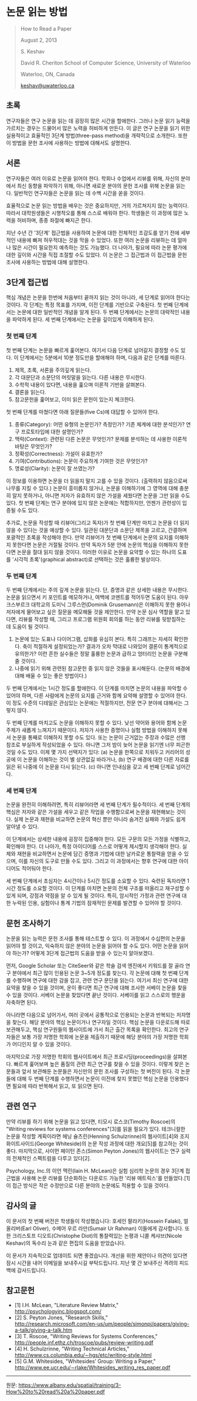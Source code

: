 # 논문 읽는 방법

> How to Read a Paper
>
> August 2, 2013
>
> S. Keshav
>
> David R. Cheriton School of Computer Science, University of Waterloo
>
> Waterloo, ON, Canada
>
> keshav@uwaterloo.ca

## 초록

연구자들은 연구 논문을 읽는 데 굉장히 많은 시간을 할애한다. 그러나 논문 읽기 능력을 가르치는 경우는 드물어서 많은 노력을 허비하게 만든다. 이 글은 연구 논문을 읽기 위한 실용적이고 효율적인 3단계 방법(three-pass method)을 개략적으로 소개한다. 또한 이 방법을 문헌 조사에 사용하는 방법에 대해서도 설명한다.

## 서론

연구자들은 여러 이유로 논문을 읽어야 한다. 학회나 수업에서 리뷰를 위해, 자신의 분야에서 최신 동향을 파악하기 위해, 아니면 새로운 분야의 문헌 조사를 위해 논문을 읽는다. 일반적인 연구자들은 논문을 읽는 데 수백 시간을 쏟을 것이다.

효율적으로 논문 읽는 방법을 배우는 것은 중요하지만, 거의 가르쳐지지 않는 능력이다. 따라서 대학원생들은 시행착오를 통해 스스로 배워야 한다. 학생들은 이 과정에 많은 노력을 허비하며, 종종 좌절에 빠지곤 한다.

지난 수년 간 '3단계' 접근법을 사용하여 논문에 대한 전체적인 조감도를 얻기 전에 세부적인 내용에 빠져 허우적대는 것을 막을 수 있었다. 또한 여러 논문을 리뷰하는 데 얼마나 많은 시간이 필요한지 예측하는 것도 가능했다. 더 나아가, 필요에 따라 논문 평가에 대한 깊이와 시간을 직접 조절할 수도 있었다. 이 논문은 그 접근법과 이 접근법을 문헌 조사에 사용하는 방법에 대해 설명한다.

## 3단계 접근법

핵심 개념은 논문을 한번에 처음부터 끝까지 읽는 것이 아니라, 세 단계로 읽어야 한다는 것이다. 각 단계는 특정 목표를 가지며, 이전 단계를 기반으로 구축된다. 첫 번째 단계에서는 논문에 대한 일반적인 개념을 알게 된다. 두 번째 단계에서는 논문의 대략적인 내용을 파악하게 된다. 세 번째 단계에서는 논문을 깊이있게 이해하게 된다.

### 첫 번째 단계

첫 번째 단계는 논문을 빠르게 훑어본다. 여기서 다음 단계로 넘어갈지 결정할 수도 있다. 이 단계에서는 5분에서 10분 정도만을 할애해야 하며, 다음과 같은 단계를 따른다.

1. 제목, 초록, 서론을 주의깊게 읽는다.
2. 각 대문단과 소문단의 머릿말을 읽는다. 다른 내용은 무시한다.
3. 수학적 내용이 있다면, 내용을 훑으며 이론적 기반을 살펴본다.
4. 결론을 읽는다.
5. 참고문헌을 훑어보고, 이미 읽은 문헌이 있는지 체크한다.

첫 번째 단계를 마쳤다면 아래 질문들(five Cs)에 대답할 수 있어야 한다.

1. 종류(Category): 어떤 유형의 논문인가? 측정인가? 기존 체계에 대한 분석인가? 연구 프로토타입에 대한 설명인가?
2. 맥락(Context): 관련된 다른 논문은 무엇인가? 문제를 분석하는 데 사용한 이론적 바탕은 무엇인가?
3. 정확성(Correctness): 가설이 유효한가?
4. 기여(Contributions): 논문이 주요하게 기여한 것은 무엇인가?
5. 명료성(Clarity): 논문이 잘 쓰였는가?

이 정보를 이용하면 논문을 더 읽을지 말지 고를 수 있을 것이다. (출력하지 않음으로써 나무를 지킬 수 있다.) 논문이 흥미롭지 않거나, 논문을 이해하기에 그 영역에 대해 충분히 알지 못하거나, 아니면 저자가 유효하지 않은 가설을 세웠다면 논문을 그만 읽을 수도 있다. 첫 번째 단계는 연구 분야에 있지 않은 논문에는 적합하지만, 언젠가 관련성이 입증될 수도 있다.

추가로, 논문을 작성할 때 리뷰어(그리고 독자)가 첫 번째 단계만 마치고 논문을 더 읽지 않을 수 있다는 것을 예상할 수 있다. 일관된 대문단과 소문단 제목을 고르고, 간결하며 포괄적인 초록을 작성해야 한다. 만약 리뷰어가 첫 번째 단계에서 논문의 요지를 이해하지 못한다면 논문은 거절될 것이다. 만약 독자가 5분 안에 논문의 핵심을 이해하지 못한다면 논문을 절대 읽지 않을 것이다. 이러한 이유로 논문을 요약할 수 있는 하나의 도표를 '시각적 초록'(graphical abstract)로 선택하는 것은 훌륭한 발상이다.

### 두 번째 단계

두 번째 단계에서는 주의 깊게 논문을 읽는다. 단, 증명과 같은 상세한 내용은 무시한다. 논문을 읽으면서 키 포인트를 메모하거나, 여백에 코멘트를 적어두면 도움이 된다. 아우크스부르크 대학교의 도미닉 그루스먼(Dominik Grusemann)은 이해하지 못한 용어나 저자에게 물어보고 싶은 질문을 메모해둘 것을 제안한다. 만약 논문 심사 역할을 맡고 있다면, 리뷰를 작성할 때, 그리고 프로그램 위원회 회의를 하는 동안 리뷰를 뒷받침하는 데 도움이 될 것이다.

1. 논문에 있는 도표나 다이어그램, 삽화를 유심히 본다. 특히 그래프는 자세히 확인한다. 축이 적절하게 설정되었는가? 결과가 오차 막대로 나와있어 결론이 통계적으로 유의한가? 이런 흔한 실수들은 정말 훌륭한 논문과 급하고 엉터리인 논문을 구분해줄 것이다.
2. 나중에 읽기 위해 관련된 참고문헌 중 읽지 않은 것들을 표시해둔다. (논문의 배경에 대해 배울 수 있는 좋은 방법이다.)

두 번째 단계에서는 1시간 정도를 할애한다. 이 단계를 마치면 논문의 내용을 파악할 수 있어야 하며, 다른 사람에게 논문의 요지를 근거와 함께 요약해 설명할 수 있어야 한다. 이 정도 수준의 디테일은 관심있는 논문에는 적절하지만, 전문 연구 분야에 대해서는 그렇지 않다.

두 번째 단계를 마치고도 논문을 이해하지 못할 수 있다. 낮선 약어와 용어와 함께 논문 주제가 새롭게 느껴지기 때문이다. 저자가 사용한 증명이나 실험 방법을 이해하지 못해서 논문을 통째로 이해하지 못할 수도 있다. 또는 논문이 근거없는 주장과 수많은 선행 참조로 부실하게 작성되었을 수 있다. 아니면 그저 밤이 늦어 논문을 읽기엔 너무 피곤한 것일 수도 있다. 이제 몇 가지 선택지가 있다: (a) 논문을 한쪽으로 치워두고 커리어의 성공에 이 논문을 이해하는 것이 별 상관없길 바라거나, (b) 연구 배경에 대한 다른 자료를 읽은 뒤 나중에 이 논문을 다시 읽는다. (c) 아니면 인내심을 갖고 세 번째 단계로 넘어간다.

### 세 번째 단계

논문을 완전히 이해하려면, 특히 리뷰어라면 세 번째 단계가 필수적이다. 세 번째 단계의 핵심은 저자와 같은 가설을 세우고 같은 작업을 수행함으로써 논문을 재현해보는 것이다. 실제 논문과 재현을 비교하면 논문의 혁신 뿐만 아니라 숨겨진 실패와 가설도 쉽게 알아낼 수 있다.

이 단계에서는 상세한 내용에 굉장히 집중해야 한다. 모든 구문의 모든 가정을 식별하고, 확인해야 한다. 더 나아가, 특정 아이디어를 스스로 어떻게 제시할지 생각해야 한다. 실제와 재현을 비교하면서 논문에 담긴 증명과 기법에 대한 날카로운 통찰력을 얻을 수 있으며, 이를 자신의 도구로 만들 수도 있다. 그리고 이 과정에서는 향후 연구에 대한 아이디어도 적어둬야 한다.

세 번째 단계에서 초심자는 4시간이나 5시간 정도를 소요할 수 있다. 숙련된 독자라면 1시간 정도를 소요할 것이다. 이 단계를 마치면 논문의 전체 구조를 떠올리고 재구성할 수 있게 되며, 강점과 약점을 알 수 있게 될 것이다. 특히, 암시적인 가정과 관련 연구에 대한 누락된 인용, 실험이나 통계 기법의 잠재적인 문제를 발견할 수 있어야 할 것이다.

## 문헌 조사하기

논문을 읽는 능력은 문헌 조사를 통해 테스트할 수 있다. 이 과정에서 수십편의 논문을 읽어야 할 것이고, 익숙하지 않은 분야의 논문을 읽어야 할 수도 있다. 어떤 논문을 읽어야 하는가? 어떻게 3단계 접근법의 도움을 받을 수 있는지 알아보겠다.

먼저, Google Scholar 또는 CiteSeer와 같은 학술 검색 엔진에서 키워드를 잘 골라 연구 분야에서 최근 많이 인용된 논문 3~5개 정도를 찾는다. 각 논문에 대해 첫 번째 단계를 수행하며 연구에 대한 감을 잡고, 관련 연구 문단을 읽는다. 여기서 최신 연구에 대한 요약을 찾을 수 있을 것이며, 운이 좋다면 최근 연구에 대해 조사한 서베이 논문을 찾을 수 있을 것이다. 서베이 논문을 찾았다면 끝난 것이다. 서베이를 읽고 스스로의 행운을 자축하면 된다.

아니라면 다음으로 넘어가서, 여러 곳에서 공통적으로 인용되는 논문과 반복되는 저자명을 찾는다. 해당 분야의 핵심 논문이거나 연구자일 것이다. 핵심 논문을 다운로드해 따로 보관해두고, 핵심 연구원들의 웹사이트에 가서 최근 출간 목록을 확인한다. 최고의 연구자들은 보통 가장 저명한 학회에 논문을 제출하기 때문에 해당 분야의 가장 저명한 학회가 어디인지 알 수 있을 것이다.

마지막으로 가장 저명한 학회의 웹사이트에서 최근 프로시딩(proceedings)을 살펴본다. 빠르게 훑어보며 높은 품질의 관련 최근 연구를 찾을 수 있을 것이다. 이렇게 찾은 논문들과 앞서 보관해둔 논문들은 자신만의 문헌 조사를 구성하는 첫 버전이 된다. 각 논문들에 대해 두 번째 단계를 수행하면서 논문이 이전에 찾지 못했던 핵심 논문을 인용했다면 필요에 따라 반복해서 읽고, 또 읽으면 된다.

## 관련 연구

만약 리뷰를 하기 위해 논문을 읽고 있다면, 티모시 로스코(Timothy Roscoe)의 "Writing reviews for systems conferences"[3]를 읽을 필요가 있다. 테크니컬한 논문을 작성할 계획이라면 헤닝 슐츠린(Henning Schulzrinne)의 웹사이트[4]와 조지 화이트사이드(George Whiteside)의 논문 작성 과정에 대한 개요[5]를 참고하는 것이 좋다. 마지막으로, 사이먼 페이턴 존스(Simon Peyton Jones)의 웹사이트는 연구 실력의 전체적인 스펙트럼을 다루고 있다[2].

Psychology, Inc.의 이언 맥린(Iain H. McLean)은 실험 심리학 논문의 경우 3단계 접근법을 사용해 논문 리뷰를 단순화하는 다운로드 가능한 '리뷰 매트릭스'를 만들었다.[1] 이 접근 방식은 작은 수정만으로 다른 분야의 논문에도 적용할 수 있을 것이다.

## 감사의 글

이 문서의 첫 번째 버전은 학생들이 작성했습니다: 호세인 팔라키(Hossein Falaki), 얼 올리버(Earl Oliver), 수메어 우르 라만(Sumair Ur Rahman) 이들에게 감사합니다. 또한 크리스토프 디오트(Christophe Diot)의 통찰력있는 논평과 니콜 케샤브(Nicole Keshav)의 독수리 눈과 같은 편집의 도움을 받았습니다.

이 문서가 지속적으로 업데이트 되면 좋겠습니다. 개선을 위한 제안이나 의견이 있다면 잠시 시간을 내어 이메일을 보내주시길 부탁드립니다. 지난 몇 간 보내주신 격려의 피드백에 감사드립니다.

## 참고문헌

- [1] I.H. McLean, "Literature Review Matrix," http://psychologyinc.blogspot.com/
- [2] S. Peyton Jones, "Research Skills," http://research.microsoft.com/en-us/um/people/simonpj/papers/giving-a-talk/giving-a-talk.htm
- [3] T. Roscoe, "Writing Reviews for Systems Conferences," http://people.inf.ethz.ch/troscoe/pubs/review-writing.pdf
- [4] H. Schulzrinne, "Writing Technical Articles," http://www.cs.columbia.edu/∼hgs/etc/writing-style.html
- [5] G.M. Whitesides, "Whitesides’ Group: Writing a Paper," http://www.ee.ucr.edu/∼rlake/Whitesides_writing_res_paper.pdf

----

원문: https://www.albany.edu/spatial/training/3-How%20to%20read%20a%20paper.pdf
